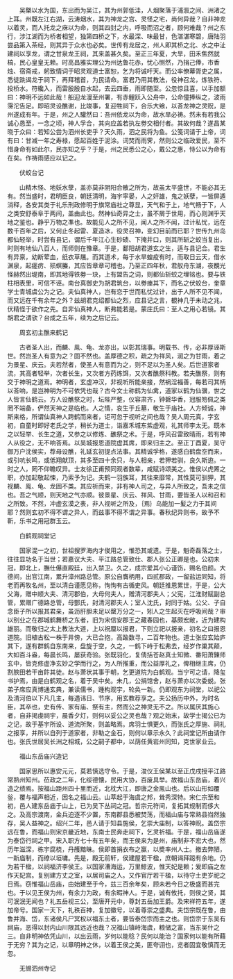 <!-- { "loadSidebar": true } -->
　　吴槩以水为国，东出而为吴江，其为州郭低洼，人烟聚落于浦溆之间、洲渚之上耳。州既左江右湖，云涛烟水，其为神龙之宫、灵怪之宅，尚何异哉？自非神龙以着灵，而人托龙之庥以为命，则其四封之内，呼吸而沼之者，顾何难哉？州之东行，涉江湖而为桥者相望，独第四桥之下，水最深、味最甘，色湛湛寒碧，唐陆羽尝品第入茶经，则其异于众水也必矣。世传有龙居之，州人即其桥之北、水之中沚建祠以享龙，谓之甘泉龙王祠，其来盖甚久矣。至正三年夏，大旱，田禾焦然就槁，民心皇皇无赖。时高昌雅实理公为州达鲁花赤，忧心恻然，乃捐己俸，市香烛、宿斋戒，躬致情词于昭灵观道士富恕，乞为将诚吁天。而公率僚幕胥吏之属，悉徒跣谒龙于祠下，再拜稽首，为民请命。富君乃用其教法，役神召龙，炼铁符、投桥水。符纔入，而雷殷殷自水起，去云四垂，雨即随至。公忽惊且喜，以手加额曰：神明不远如此哉！船迎龙漫至州署，有赤鲤跃入公舟中，公命僮捧纵之，波雨霶沱告足。即昭灵设醮谢，比竣事，复迎牲祠下，合乐大飨，以荅龙神之灵贶，是州遂成有年。于是，州之人驩然曰：吾州依龙以为命，故水旱必祷。然未有若我公诚心恳至，一念之顷，神人孚合，其向应盖若执左劵交相付者。其故何哉？遂昌某晓于众曰：若知公尝为泗州长吏乎？天久雨，泗之民将为鱼。公笺词请于上帝，词有曰：甘减一年之寿禄，愿起百姓于泥涂。词焚而雨霁，然则公之临政爱民，至不惜身命有如此尔，民亦知之乎？于是，州之民悉公之心，戴公之惠，恃公以为命有在矣。作祷雨感应以记之。

　　伏蛟台记

　　山精木怪、地妖水孽，盖亦莫非阴阳合散之所为，故虽太平盛世，不能必其无有。然当盛时，君明臣良，朝廷清明，海宇寜晏，人之奸雄，鬼之妖孽，一皆屏遁消释，各安其类于礼乐刑政修明于旗常庙社之尊显，天气和于上，地气畅于下，人之类安舒泰阜于两间，盖由此也。然神仙奇异之士，虽不屑于世用，而心则渊乎天地之鉴也。静乎万物之凖也。故能见人之所不见，闻人之所不闻，过计私忧，远在数千百年之后，又何止冬起雷、夏造冰，役灵召神，变幻目前而已耶？世传九州岛都仙轻举，时尝有县记，谓后千年江心生砂碛、下掩井口，则其所斩之蛟当复出，时则有地仙八百人，而师则在豫章。于是，鄱阳胡君道玄之生，适与县记合。君生有异禀，幼断荤血，纸衣草屩。而其道术，每于水旱蝗疫有时，而取日云天，借水渊泉，起瘥疠、殒螟螣，其应皆章章可稽也。乃至正四年秋，君舣舟东湖，夜覩光怪赫然出堤南，即其地得铁劵一玦，上有盟告之词，则都仙斩蛟之埋铭也。要与铁柱相表里，可信不诬。南台真御史为胡君筑台，以劵瘗其下，而名之伏蛟台，奎章学士青城虞公为之记。夫仙真神人，岂有恋于世而私忧过计，出于人所不见不闻，而又远在千有余年之外？兹胡君克绍都仙之烈，应县记之言，覩神几于未动之兆，伏精怪于欲作之先。自非仙真神人，断弗能若是。蒙庄氏曰：至人之用心若镜。其胡君之谓欤？台成之五年，续为之后记云。

　　周玄初主醮来鹤记

　　古者圣人出，而麟、鳯、龟、龙亦出，以彰其瑞事。明载书、传，必非厚诬斯世。然岂圣人有意为之？固不然也。盖厚德之积，疏之为祥风，润之为甘雨，着之为景星、庆云。夫若然者，使圣人有意而为之，则不足以为圣人矣。后世道家者流，其高者轻举，次者长生，又次者方药炼饵，又次者醮祭科教。若夫醮祭，则有交于神明之道焉。神明者，玄虚冲汉，非视听所能亲接，然祸淫福善，每若司其柄以荅响，是岂神明为不可依凭也哉？古今文士称鹤为仙禽，道家以鹤为仙骥，世之人皆言仙鹤云。方人设醮祭之时，坛陛严整，仪容肃齐，钟磬华香，冠服笏佩之类罔不端备，俨然天神之是临也。人之情，哀生于丘墓，敬生于庙社。人方倾诚，神斯来格，所谓仙真神人跨鹤而来者，讵可忽于视听之间也哉？吴人周元真，字玄初，自童时即好老氏之学，稍长为道士，诣嘉禾城东紫虚观，礼其师李太无。既本之以轻举、长生之道，又参之以修炼、醮祭之术。于是，呼风召雷致晴雨，若有神人从役之，无不响荅焉。以吴城报恩道院虚其席，即来归主之。至正丁酉夏，吴守御万户沈侯实，荐母设醮，礼延玄初提点法事。其精诚孚格，遂感白鹤盘空而来，或引吭长鸣，或低翔献顶，其多至四十余只，与人相亲，若狎若驯，良久斯逰。一时之人，罔不仰瞻叹异。士友徐正甫预同观者数辈，咸赋诗颂美之。惟侯以虎罴之职，亦加起敬起悚，乃索予为记。夫鹤一羽族耳，其往来靡常，其性莫可驯狎，其视麟、鳯、龟、龙固不类。其应祈而来，非有神人司之，与异人所致之，吾未之信也。吾之气顺，则天地之气亦顺。彼景星、庆云、祥风、甘雨，要皆圣人以和召和之所致。不然，冲虚玄漠之表，非人视听之所及，｛焉｝乌能加一髪之力于其间耶？然则玄初不得不谓之异人，而兹事不得不谓之异事。春秋纪异则书，故予不靳，乐书之用冠群玉云。

　　白鹤观祠堂记

　　国家混一之初，世祖搜罗海内才俊用之，惟恐其或遗。于是，魁奇磊落之士，往往显功名于当世；若嘉议大夫、平江路总管致仕、郡人张公正卿是也。公初未冠，即北上，膴仕儤直殿廷，出入禁卫。久之，成宗爱其小心谨饬，赐名伯颜。大德间，出官江南，累升漳州路总管。原公自膺柄用，四贰郡政，一留盐运同知，将老而再牧名州，至以清白谨愿见称，恂恂有古循吏风。朝廷推恩累世，于是，公大父海，赠中顺大夫、清河郡伯，大母何夫人，赠清河郡夫人；父宪，江淮财赋副总管，累赠广德路总管，母酆氏，封清河郡夫人；室人沈氏，封同于姑。公父、子自念臣子所以报其君亲，虽沥肝胆未足以罄万分之一，矧人之生起灭在呼吸间哉？审以别业之在郡城鹤舞桥之东者，旧为宋信安郡王之藏春园也，基颇宏敞，近为建构雄丽。而敬归之太上教法大道，上以祝厘以报君，下则立祀以报亲，初名之曰报恩道院。旧植古松一株于井傍，大已合抱，高踰数寻，二百年物也。道士张应玄始庐其下，遂有群鹤自东南来，盘旋于空，久之，一鹤下峙于松弗去，经岁作巢其颠，大如百斗盎，每晨长鸣，屡获奇验。张既羽化，复倩括苍赵真士知微、番阳萧錬师玄中，皆克修虚净玄妙之学而行之，为人所推重，而公益厚礼之，俾相继主席，仍割腴田若干亩飰其徒。赵与萧状其事于朝，乞更道院为白鹤观。当宁可之请，降玺书护焉，由是白鹤观之名，着于吴中矣。未几，公捐馆舍，赵与萧亦以次委蜕。张弟子席应真博通玄典，兼读儒书，踵构观宇，轮奂一新。仍即观东为祠堂，以祀公及清河伯以下凡几主，每遇讳日、节序，用玄教荐享之。夫公扬历中外，为时名臣，其卒也，史有传、家有庙、祭有主，然而公之神灵无不之。所以属厌其施心者，自非掲虔祠宇，晨香夕灯，则何以妥公之灵也哉？观之始末，故学士揭公已为之记，故于基宇所设、道流所聚，则盖略焉。席羽士惧更久，而张氏之厚施、祠礼之报享，并所以自列于道家者，非勒之金石，则何以章示永久？此祠堂记所由请作也。张氏世居吴长洲之相城，公之嗣子都中，以荫任黄岩州同知，克世家业云。

　　福山东岳庙兴造记

　　国家思所以惠安元元，莫若慎选守令。于是，浚仪王侯某以至正戊戌授平江路常熟州知州。莅政之二年，化绥德懐，民用大协，百废具举。故福山东岳庙，着兴造之绩焉。按福山距州四十里而近，北枕大江，即唐之金鳯山也。后以山形如覆釡，覆与福声相近，因名之福山云。山萃起于海虞之邦，耸秀深特。宋仁宗至和初，邑人建东岳庙于山上，已为吴下丛祠之冠。哲宗元符间，复拓其规制而侈大之。及高宗渡南，金兵迫逐不少置，东南郡县悉被焚荡，而福山庙与常熟县岿然独存，吴人益神之。绍兴二年，邑人请于知县施侯，乞崇大庙制，以答神贶。盖岱宗远在鲁，而福山则宋京畿近地，东南士民奔走祠下，乞灵祈福。于是，福山岳庙遂为泰岱行祠之甲。宋入职方七十有五年矣，而王侯来为是州，庙制非不宏大也，然历年滋深，栋宇腐桡，丹雘黯昧。侯即首捐衣布之赢，以奬率州人士。撤去弊陋，一新庙制，而缭以垣墉。先是，殿无前轩，侯建屋若干楹，庶朝谒拜跽有余地。仍为若干楹，以祠福济李侯王。以国家漕海运，万里鲸波，惟天妃是赖；爰即庙之左作天妃宫。复别建方丈之室，以居司庙之人。又作官厅若干楹，以待守土吏岁祀之日焉。窃惟福山岳庙，由始建至于今，兹三百余年矣，顾未若今日之极盛而甚完也。于以见王侯为州，有余力为政，有余暇神人。于是，诚有攸托，则侯之贤，其可泯泯无闻也？礼五岳视三公，至唐开元中，尊封五岳加王爵。及宋祥符五年，遂加帝号。国家一天下，礼秩百神，复加徽号，以着尊崇之盛典。夫岱宗既在鲁，由鲁并海、岱，东诸侯凡尸冥权以福东土者，要皆泰岱宗而主之也。则岱宗于东吴有祠庙，恶得以封内山川限其远近也哉？况福山镇峙海虞，粮储之富，当东吴什之三。自非明神依凭山川，以出云雨，岁何以能稔？民何以能治？国家何以能有所藉于无穷？其为之记，以章明神之休，以着王侯之美，匪夸诩也，览者固宜敬慎而无忽。

　　无锡泗州寺记


